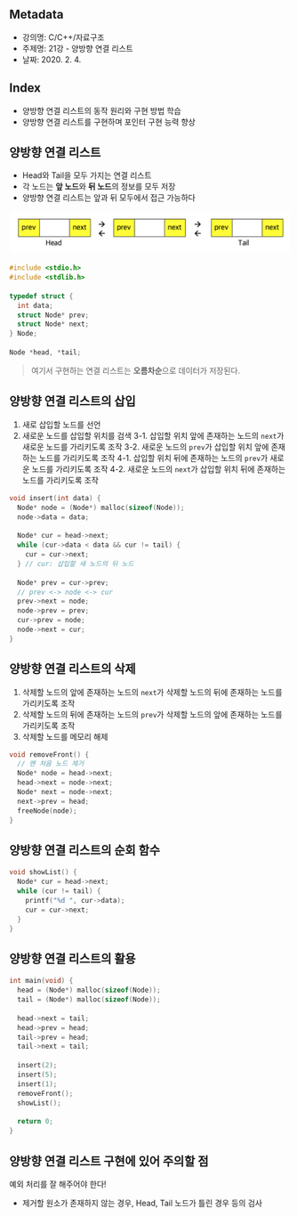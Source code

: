 ## Metadata
- 강의명: C/C++/자료구조
- 주제명: 21강 - 양방향 연결 리스트
- 날짜: 2020. 2. 4.

## Index
- 양방향 연결 리스트의 동작 원리와 구현 방법 학습
- 양방향 연결 리스트를 구현하며 포인터 구현 능력 향상

## 양방향 연결 리스트
- Head와 Tail을 모두 가지는 연결 리스트
- 각 노드는 **앞 노드**와 **뒤 노드**의 정보를 모두 저장
- 양방향 연결 리스트는 앞과 뒤 모두에서 접근 가능하다

![bidirect-linked-list](../pics/bidirect-linked-list.png)

```cpp
#include <stdio.h>
#include <stdlib.h>

typedef struct {
  int data;
  struct Node* prev;
  struct Node* next;
} Node;

Node *head, *tail;
```

> 여기서 구현하는 연결 리스트는 **오름차순**으로 데이터가 저장된다.

## 양방향 연결 리스트의 삽입
1. 새로 삽입할 노드를 선언
2. 새로운 노드를 삽입할 위치를 검색
3-1. 삽입할 위치 앞에 존재하는 노드의 `next`가 새로운 노드를 가리키도록 조작
3-2. 새로운 노드의 `prev`가 삽입할 위치 앞에 존재하는 노드를 가리키도록 조작
4-1. 삽입할 위치 뒤에 존재하는 노드의 `prev`가 새로운 노드를 가리키도록 조작
4-2. 새로운 노드의 `next`가 삽입할 위치 뒤에 존재하는 노드를 가리키도록 조작

```cpp
void insert(int data) {
  Node* node = (Node*) malloc(sizeof(Node));
  node->data = data;

  Node* cur = head->next;
  while (cur->data < data && cur != tail) {
    cur = cur->next;
  } // cur: 삽입할 새 노드의 뒤 노드

  Node* prev = cur->prev;
  // prev <-> node <-> cur
  prev->next = node;
  node->prev = prev;
  cur->prev = node;
  node->next = cur;
}
```

## 양방향 연결 리스트의 삭제
1. 삭제할 노드의 앞에 존재하는 노드의 `next`가 삭제할 노드의 뒤에 존재하는 노드를 가리키도록 조작
2. 삭제할 노드의 뒤에 존재하는 노드의 `prev`가 삭제할 노드의 앞에 존재하는 노드를 가리키도록 조작
3. 삭제할 노드를 메모리 해제

```cpp
void removeFront() {
  // 맨 처음 노드 제거
  Node* node = head->next;
  head->next = node->next;
  Node* next = node->next;
  next->prev = head;
  freeNode(node);
}
```

## 양방향 연결 리스트의 순회 함수
```cpp
void showList() {
  Node* cur = head->next;
  while (cur != tail) {
    printf("%d ", cur->data);
    cur = cur->next;
  }
}
```

## 양방향 연결 리스트의 활용
```cpp
int main(void) {
  head = (Node*) malloc(sizeof(Node));
  tail = (Node*) malloc(sizeof(Node));

  head->next = tail;
  head->prev = head;
  tail->prev = head;
  tail->next = tail;

  insert(2);
  insert(5);
  insert(1);
  removeFront();
  showList();

  return 0;
}
```

## 양방향 연결 리스트 구현에 있어 주의할 점
예외 처리를 잘 해주어야 한다!

- 제거할 원소가 존재하지 않는 경우, Head, Tail 노드가 틀린 경우 등의 검사
